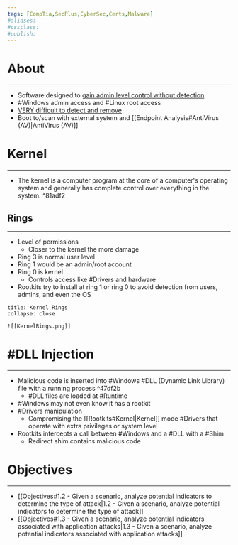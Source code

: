 ```yaml
---
tags: [CompTia,SecPlus,CyberSec,Certs,Malware]
#aliases:
#cssclass:
#publish:
---
```


# About
---
- Software designed to <u>gain admin level control without detection</u>
- #Windows admin access and #Linux root access
- <u>VERY difficult to detect and remove</u>
- Boot to/scan with external system and [[Endpoint Analysis#AntiVirus (AV)|AntiVirus (AV)]]

# Kernel
---
- The kernel is a computer program at the core of a computer's operating system and generally has complete control over everything in the system. ^81adf2

## Rings
---
- Level of permissions
	- Closer to the kernel the more damage
- Ring 3 is normal user level
- Ring 1 would be an admin/root account
- Ring 0 is kernel
	- Controls access like #Drivers and hardware
- Rootkits try to install at ring 1 or ring 0 to avoid detection from users, admins, and even the OS

```ad-info
title: Kernel Rings
collapse: close

![[KernelRings.png]]
```

# #DLL Injection
---
- Malicious code is inserted into #Windows #DLL (Dynamic Link Library) file with a running process ^47df2b
	- #DLL files are loaded at #Runtime
- #Windows may not even know it has a rootkit
- #Drivers  manipulation
	- Compromising the [[Rootkits#Kernel|Kernel]] mode #Drivers  that operate with extra privileges or system level
- Rootkits intercepts a call between #Windows and a #DLL with a #Shim
	- Redirect shim contains malicious code

# Objectives
---
- [[Objectives#1.2 - Given a scenario, analyze potential indicators to determine the type of attack|1.2 - Given a scenario, analyze potential indicators to determine the type of attack]]
- [[Objectives#1.3 - Given a scenario, analyze potential indicators associated with application attacks|1.3 - Given a scenario, analyze potential indicators associated with application attacks]]